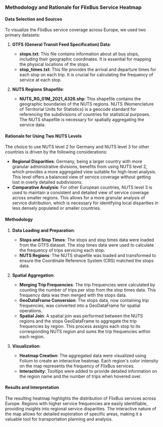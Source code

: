 ### Methodology and Rationale for FlixBus Service Heatmap

#### Data Selection and Sources

To visualize the FlixBus service coverage across Europe, we used two primary datasets:

1. **GTFS (General Transit Feed Specification) Data**:
    - **stops.txt**: This file contains information about all bus stops, including their geographic coordinates. It is essential for mapping the physical locations of the stops.
    - **stop_times.txt**: This file provides the arrival and departure times for each stop on each trip. It is crucial for calculating the frequency of service at each stop.

2. **NUTS Regions Shapefile**:
    - **NUTS_RG_01M_2021_4326.shp**: This shapefile contains the geographic boundaries of the NUTS regions. NUTS (Nomenclature of Territorial Units for Statistics) is a geocode standard for referencing the subdivisions of countries for statistical purposes. The NUTS shapefile is necessary for spatially aggregating the service data.

#### Rationale for Using Two NUTS Levels

The choice to use NUTS level 2 for Germany and NUTS level 3 for other countries is driven by the following considerations:

- **Regional Disparities**: Germany, being a larger country with more granular administrative divisions, benefits from using NUTS level 2, which provides a more aggregated view suitable for high-level analysis. This level offers a balanced view of service coverage without getting lost in overly detailed subdivisions.
- **Comparative Analysis**: For other European countries, NUTS level 3 is used to maintain a consistent and detailed view of service coverage across smaller regions. This allows for a more granular analysis of service distribution, which is necessary for identifying local disparities in less densely populated or smaller countries.

#### Methodology

1. **Data Loading and Preparation**:
    - **Stops and Stop Times**: The stops and stop times data were loaded from the GTFS dataset. The stop times data were used to calculate the frequency of trips servicing each stop.
    - **NUTS Regions**: The NUTS shapefile was loaded and transformed to ensure the Coordinate Reference System (CRS) matched the stops data.

2. **Spatial Aggregation**:
    - **Merging Trip Frequencies**: The trip frequencies were calculated by counting the number of trips per stop from the stop times data. This frequency data was then merged with the stops data.
    - **GeoDataFrame Conversion**: The stops data, now containing trip frequencies, was converted into a GeoDataFrame for spatial operations.
    - **Spatial Join**: A spatial join was performed between the NUTS regions and the stops GeoDataFrame to aggregate the trip frequencies by region. This process assigns each stop to its corresponding NUTS region and sums the trip frequencies within each region.

3. **Visualization**:
    - **Heatmap Creation**: The aggregated data were visualized using Folium to create an interactive heatmap. Each region's color intensity on the map represents the frequency of FlixBus services.
    - **Interactivity**: Tooltips were added to provide detailed information on the region name and the number of trips when hovered over.

#### Results and Interpretation

The resulting heatmap highlights the distribution of FlixBus services across Europe. Regions with higher service frequencies are easily identifiable, providing insights into regional service disparities. The interactive nature of the map allows for detailed exploration of specific areas, making it a valuable tool for transportation planning and analysis.